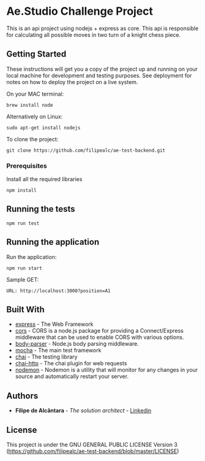 # Ae.Studio Challenge Project

This is an api project using nodejs + express as core. This api is responsible
for calculating all possible moves in two turn of a knight chess piece.

## Getting Started

These instructions will get you a copy of the project up and running on your local machine for development and testing purposes. See deployment for notes on how to deploy the project on a live system.

On your MAC terminal:

```
brew install node
```

Alternatively on Linux:

```
sudo apt-get install nodejs
```

To clone the project:

```
git clone https://github.com/filipealc/ae-test-backend.git
```

### Prerequisites

Install all the required libraries

```
npm install
```

## Running the tests

```
npm run test
```

## Running the application

Run the application:

```
npm run start
```

Sample GET:

```
URL: http://localhost:3000?position=A1
```

## Built With

- [express](https://expressjs.com/) - The Web Framework
- [cors](https://www.npmjs.com/package/cors) - CORS is a node.js package for providing a Connect/Express middleware that can be used to enable CORS with various options.
- [body-parser](https://www.npmjs.com/package/body-parser) - Node.js body parsing middleware.
- [mocha](https://mochajs.org/) - The main test framework
- [chai](https://www.chaijs.com/) - The testing library
- [chai-http](https://www.chaijs.com/plugins/chai-http/) - The chai plugin for web requests
- [nodemon](https://nodemon.io/) - Nodemon is a utility that will monitor for any changes in your source and automatically restart your server.

## Authors

- **Filipe de Alcântara** - _The solution architect_ - [Linkedin](https://www.linkedin.com/in/filipealc/)

## License

This project is under the GNU GENERAL PUBLIC LICENSE Version 3 (https://github.com/filipealc/ae-test-backend/blob/master/LICENSE)
